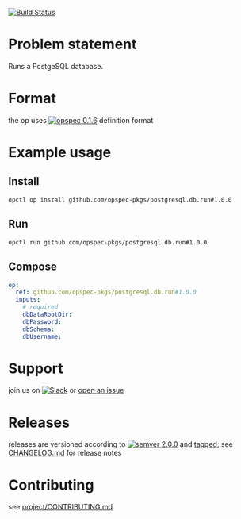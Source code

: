 [![Build Status](https://travis-ci.org/opspec-pkgs/postgresql.db.run.svg?branch=master)](https://travis-ci.org/opspec-pkgs/postgresql.db.run)

# Problem statement

Runs a PostgeSQL database.

# Format

the op uses [![opspec 0.1.6](https://img.shields.io/badge/opspec-0.1.6-brightgreen.svg?colorA=6b6b6b&colorB=fc16be)](https://opspec.io/0.1.6) definition format

# Example usage

## Install

```shell
opctl op install github.com/opspec-pkgs/postgresql.db.run#1.0.0
```

## Run

```
opctl run github.com/opspec-pkgs/postgresql.db.run#1.0.0
```

## Compose

```yaml
op:
  ref: github.com/opspec-pkgs/postgresql.db.run#1.0.0
  inputs:
    # required
    dbDataRootDir:
    dbPassword:
    dbSchema:
    dbUsername:
```

# Support

join us on
[![Slack](https://opctl-slackin.herokuapp.com/badge.svg)](https://opctl-slackin.herokuapp.com/)
or
[open an issue](https://github.com/opspec-pkgs/postgresql.db.run/issues)

# Releases

releases are versioned according to
[![semver 2.0.0](https://img.shields.io/badge/semver-2.0.0-brightgreen.svg)](http://semver.org/spec/v2.0.0.html)
and [tagged](https://git-scm.com/book/en/v2/Git-Basics-Tagging); see
[CHANGELOG.md](CHANGELOG.md) for release notes

# Contributing

see
[project/CONTRIBUTING.md](https://github.com/opspec-pkgs/project/blob/master/CONTRIBUTING.md)
